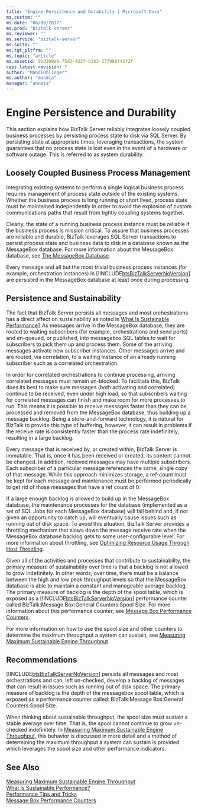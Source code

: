 ```yaml
---
title: "Engine Persistence and Durability | Microsoft Docs"
ms.custom: ""
ms.date: "06/08/2017"
ms.prod: "biztalk-server"
ms.reviewer: ""
ms.service: "biztalk-server"
ms.suite: ""
ms.tgt_pltfrm: ""
ms.topic: "article"
ms.assetid: 9bd209e9-75d2-422f-b3b2-377986f41f2f
caps.latest.revision: 7
author: "MandiOhlinger"
ms.author: "mandia"
manager: "anneta"
---
```

# Engine Persistence and Durability
This section explains how BizTalk Server reliably integrates loosely coupled business processes by persisting process state to disk via SQL Server. By persisting state at appropriate times, leveraging transactions, the system guarantees that no process state is lost even in the event of a hardware or software outage. This is referred to as system durability.  
  
## Loosely Coupled Business Process Management  
 Integrating existing systems to perform a single logical business process requires management of process state outside of the existing systems. Whether the business process is long running or short lived, process state must be maintained independently in order to avoid the explosion of custom communications paths that result from tightly coupling systems together.  
  
 Clearly, the state of a running business process instance must be reliable if the business process is mission critical. To assure that business processes are reliable and durable, BizTalk leverages SQL Server transactions to persist process state and business data to disk in a database known as the MessageBox database. For more information about the MessageBox database, see [The MessageBox Database](../core/the-messagebox-database.md).  
  
 Every message and all but the most trivial business process instances (for example, orchestration instances) in [!INCLUDE[btsBizTalkServerNoVersion](../includes/btsbiztalkservernoversion-md.md)] are persisted in the MessageBox database at least once during processing.  
  
## Persistence and Sustainability  
 The fact that BizTalk Server persists all messages and most orchestrations has a direct affect on sustainability as noted in [What Is Sustainable Performance?](../core/what-is-sustainable-performance.md) As messages arrive in the MessageBox database, they are routed to waiting subscribers (for example, orchestrations and send ports) and en-queued, or published, into messagebox SQL tables to wait for subscribers to pick them up and process them. Some of the arriving messages activate new subscriber instances. Other messages arrive and are routed, via correlation, to a waiting instance of an already running subscriber such as a correlated orchestration.  
  
 In order for correlated orchestrations to continue processing, arriving correlated messages must remain un-blocked. To facilitate this, BizTalk does its best to make sure messages (both activating and correlated) continue to be received, even under high load, so that subscribers waiting for correlated messages can finish and make room for more processes to run. This means it is possible to receive messages faster than they can be processed and removed from the MessageBox database, thus building up a message backlog. Being a store-and-forward technology, it is natural for BizTalk to provide this type of buffering, however, it can result in problems if the receive rate is consistently faster than the process rate indefinitely, resulting in a large backlog.  
  
 Every message that is received by, or created within, BizTalk Server is immutable. That is, once it has been received or created, its content cannot be changed. In addition, received messages may have multiple subscribers. Each subscriber of a particular message references the same, single copy of that message. While this approach minimizes storage, a ref-count must be kept for each message and maintenance must be performed periodically to get rid of those messages that have a ref count of 0.  
  
 If a large enough backlog is allowed to build up in the MessageBox database, the maintenance processes for the database (implemented as a set of SQL Jobs for each MessageBox database) will fall behind and, if not given an opportunity to catch up, will eventually cause issues such as running out of disk space. To avoid this situation, BizTalk Server provides a throttling mechanism that slows down the message receive rate when the MessageBox database backlog gets to some user-configurable level. For more information about throttling, see [Optimizing Resource Usage Through Host Throttling](../core/optimizing-resource-usage-through-host-throttling.md).  
  
 Given all of the activities and processes that contribute to sustainability, the primary measure of sustainability over time is that a backlog is not allowed to grow indefinitely. In other words, over time, there must be a balance between the high and low peak throughput levels so that the MessageBox database is able to maintain a constant and manageable average backlog. The primary measure of backlog is the depth of the spool table, which is exposed as a [!INCLUDE[btsBizTalkServerNoVersion](../includes/btsbiztalkservernoversion-md.md)] performance counter called BizTalk:Message Box:General Counters:Spool Size. For more information about this performance counter, see [Message Box Performance Counters](../core/message-box-performance-counters.md).  
  
 For more information on how to use the spool size and other counters to determine the maximum throughput a system can sustain, see [Measuring Maximum Sustainable Engine Throughput](../core/measuring-maximum-sustainable-engine-throughput.md).  
  
## Recommendations  
 [!INCLUDE[btsBizTalkServerNoVersion](../includes/btsbiztalkservernoversion-md.md)] persists all messages and most orchestrations and can, left un-checked, develop a backlog of messages that can result in issues such as running out of disk space. The primary measure of backlog is the depth of the messagebox spool table, which is exposed as a performance counter called: BizTalk:Message Box:General Counters:Spool Size.  
  
 When thinking about sustainable throughput, the spool size must sustain a stable average over time. That is, the spool cannot continue to grow un-checked indefinitely. In [Measuring Maximum Sustainable Engine Throughput](../core/measuring-maximum-sustainable-engine-throughput.md), this behavior is discussed in more detail and a method of determining the maximum throughput a system can sustain is provided which leverages the spool size and other performance indicators.  
  
## See Also  
 [Measuring Maximum Sustainable Engine Throughput](../core/measuring-maximum-sustainable-engine-throughput.md)   
 [What Is Sustainable Performance?](../core/what-is-sustainable-performance.md)   
 [Performance Tips and Tricks](../core/performance-tips-and-tricks.md)   
 [Message Box Performance Counters](../core/message-box-performance-counters.md)